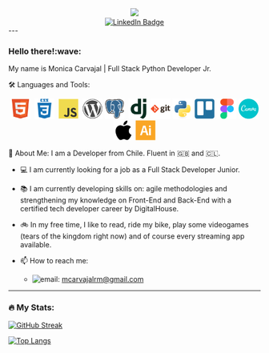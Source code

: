 <!--
**monkeynator7/monkeynator7** is a ✨ _special_ ✨ repository because its `README.md` (this file) appears on your GitHub profile.

Here are some ideas to get you started:

- 🔭 I’m currently working on ...
- 🌱 I’m currently learning ...
- 👯 I’m looking to collaborate on ...
- 🤔 I’m looking for help with ...
- 💬 Ask me about ...
- 📫 How to reach me: ...

- ⚡ Fun fact: ...
-->
<div id="header" align="center">
  <img src="https://i.pinimg.com/originals/4e/a6/7f/4ea67f666a6c9a7b217e2010d5bca1e9.png" width="300"/>
</div>
<div id="badges" align="center">
  <a href="https://www.linkedin.com/in/monicarvajalr/">
    <img src="https://cdn-icons-png.flaticon.com/256/174/174857.png" width="30" alt="LinkedIn Badge"/>
  </a>
</div>
---
<h3>Hello there!:wave:</h3>
My name is Monica Carvajal | Full Stack Python Developer Jr.
  
:hammer_and_wrench: Languages and Tools:
<div align="center">
    <img src="https://github.com/devicons/devicon/blob/master/icons/html5/html5-original.svg" title="HTML5" alt="HTML" width="40" height="40"/>&nbsp;
  <img src="https://github.com/devicons/devicon/blob/master/icons/css3/css3-plain-wordmark.svg"  title="CSS3" alt="CSS" width="40" height="40"/>&nbsp;
  <img src="https://github.com/devicons/devicon/blob/master/icons/javascript/javascript-original.svg" title="JavaScript" alt="JavaScript" width="40" height="40"/>&nbsp;
    <img src="https://github.com/devicons/devicon/blob/master/icons/wordpress/wordpress-plain.svg" title="Wordpress" **alt="Wordpress" width="40" height="40"/>
  <img src="https://github.com/devicons/devicon/blob/master/icons/postgresql/postgresql-original.svg" title="PostgreSQL"  alt="PostgreSQL" width="40" height="40"/>&nbsp;
    <img src="https://github.com/devicons/devicon/blob/master/icons/django/django-plain.svg" title="django" **alt="django" width="40" height="40"/>
  <img src="https://github.com/devicons/devicon/blob/master/icons/git/git-original-wordmark.svg" title="Git" **alt="Git" width="40" height="40"/>
  <img src="https://github.com/devicons/devicon/blob/master/icons/python/python-original.svg" title="Python" **alt="Python" width="40" height="40"/>
  <img src="https://github.com/devicons/devicon/blob/master/icons/trello/trello-plain.svg" title="Trello" **alt="Trello" width="40" height="40"/>
  <img src="https://github.com/devicons/devicon/blob/master/icons/figma/figma-original.svg" title="Figma" **alt="Figma" width="40" height="40"/>
  <img src="https://github.com/devicons/devicon/blob/master/icons/canva/canva-original.svg" title="Canva" **alt="Canva" width="40" height="40"/>
  <img src="https://github.com/devicons/devicon/blob/master/icons/apple/apple-original.svg" title="apple" **alt="apple" width="40" height="40"/>
  <img src="https://github.com/devicons/devicon/blob/master/icons/illustrator/illustrator-plain.svg" title="AI" **alt="AI" width="40" height="40"/>
</div>

:space_invader: About Me:
I am a Developer from Chile. Fluent in :uk: and :chile:. 

- :computer:  I am currently looking for a job as a Full Stack Developer Junior.

- :books:  I am currently developing skills on: agile methodologies and strengthening my knowledge on Front-End and Back-End with a certified tech developer career by DigitalHouse.

- :bike:  In my free time, I like to read, ride my bike, play some videogames (tears of the kingdom right now) and of course every streaming app available.

- :mailbox:  How to reach me:
    - <img src="https://cdn4.iconfinder.com/data/icons/social-media-logos-6/512/112-gmail_email_mail-512.png" width="20" alt="email"/>: mcarvajalrm@gmail.com

 ---

### :fire: My Stats:
[![GitHub Streak](https://github-readme-streak-stats.herokuapp.com?user=monkeynator7&theme=radical&border_radius=4&exclude_days=Sun%2CSat)](https://git.io/streak-stats)

[![Top Langs](https://github-readme-stats.vercel.app/api/top-langs/?username=monkeynator7&layout=compact&theme=vision-friendly-dark)](https://github.com/anuraghazra/github-readme-stats)

